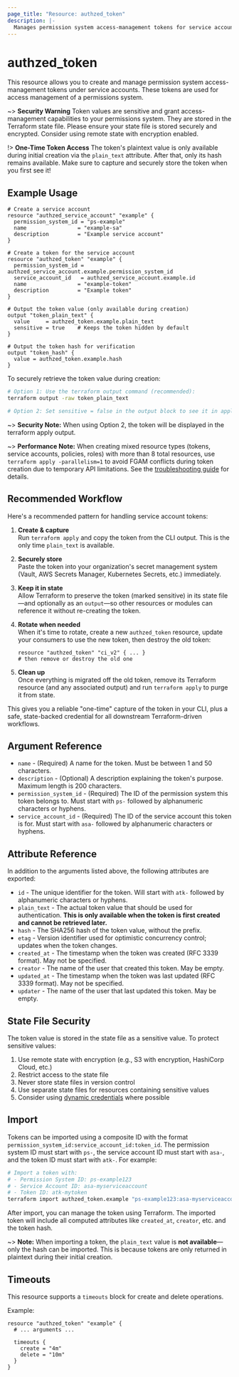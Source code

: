 ```yaml
---
page_title: "Resource: authzed_token"
description: |-
  Manages permission system access-management tokens for service accounts.
---
```


# authzed_token

This resource allows you to create and manage permission system access-management tokens under service accounts. These tokens are used for access management of a permissions system.

~> **Security Warning** Token values are sensitive and grant access-management capabilities to your permissions system. They are stored in the Terraform state file. Please ensure your state file is stored securely and encrypted. Consider using remote state with encryption enabled.

!> **One-Time Token Access** The token's plaintext value is only available during initial creation via the `plain_text` attribute. After that, only its hash remains available. Make sure to capture and securely store the token when you first see it!

## Example Usage

```hcl
# Create a service account
resource "authzed_service_account" "example" {
  permission_system_id = "ps-example"
  name                = "example-sa"
  description         = "Example service account"
}

# Create a token for the service account
resource "authzed_token" "example" {
  permission_system_id = authzed_service_account.example.permission_system_id
  service_account_id   = authzed_service_account.example.id
  name                = "example-token"
  description         = "Example token"
}

# Output the token value (only available during creation)
output "token_plain_text" {
  value     = authzed_token.example.plain_text
  sensitive = true    # Keeps the token hidden by default
}

# Output the token hash for verification
output "token_hash" {
  value = authzed_token.example.hash
}
```

To securely retrieve the token value during creation:

```bash
# Option 1: Use the terraform output command (recommended):
terraform output -raw token_plain_text

# Option 2: Set sensitive = false in the output block to see it in apply output
```

~> **Security Note:** When using Option 2, the token will be displayed in the terraform apply output.

~> **Performance Note:** When creating mixed resource types (tokens, service accounts, policies, roles) with more than 8 total resources, use `terraform apply -parallelism=1` to avoid FGAM conflicts during token creation due to temporary API limitations. See the [troubleshooting guide](../guides/troubleshooting.md#performance-and-parallelism) for details.

## Recommended Workflow

Here's a recommended pattern for handling service account tokens:

1. **Create & capture**  
   Run `terraform apply` and copy the token from the CLI output. This is the only time `plain_text` is available.

2. **Securely store**  
   Paste the token into your organization's secret management system (Vault, AWS Secrets Manager, Kubernetes Secrets, etc.) immediately.

3. **Keep it in state**  
   Allow Terraform to preserve the token (marked sensitive) in its state file—and optionally as an `output`—so other resources or modules can reference it without re-creating the token.

4. **Rotate when needed**  
   When it's time to rotate, create a new `authzed_token` resource, update your consumers to use the new token, then destroy the old token:

   ```hcl
   resource "authzed_token" "ci_v2" { ... }
   # then remove or destroy the old one
   ```

5. **Clean up**  
   Once everything is migrated off the old token, remove its Terraform resource (and any associated output) and run `terraform apply` to purge it from state.

This gives you a reliable "one-time" capture of the token in your CLI, plus a safe, state-backed credential for all downstream Terraform-driven workflows.

## Argument Reference

* `name` - (Required) A name for the token. Must be between 1 and 50 characters.
* `description` - (Optional) A description explaining the token's purpose. Maximum length is 200 characters.
* `permission_system_id` - (Required) The ID of the permission system this token belongs to. Must start with `ps-` followed by alphanumeric characters or hyphens.
* `service_account_id` - (Required) The ID of the service account this token is for. Must start with `asa-` followed by alphanumeric characters or hyphens.

## Attribute Reference

In addition to the arguments listed above, the following attributes are exported:

* `id` - The unique identifier for the token. Will start with `atk-` followed by alphanumeric characters or hyphens.
* `plain_text` - The actual token value that should be used for authentication. **This is only available when the token is first created and cannot be retrieved later.**
* `hash` - The SHA256 hash of the token value, without the prefix.
* `etag` - Version identifier used for optimistic concurrency control; updates when the token changes.
* `created_at` - The timestamp when the token was created (RFC 3339 format). May not be specified.
* `creator` - The name of the user that created this token. May be empty.
* `updated_at` - The timestamp when the token was last updated (RFC 3339 format). May not be specified.
* `updater` - The name of the user that last updated this token. May be empty.

## State File Security

The token value is stored in the state file as a sensitive value. To protect sensitive values:

1. Use remote state with encryption (e.g., S3 with encryption, HashiCorp Cloud, etc.)
2. Restrict access to the state file
3. Never store state files in version control
4. Use separate state files for resources containing sensitive values
5. Consider using [dynamic credentials](https://developer.hashicorp.com/terraform/tutorials/cloud/dynamic-credentials) where possible

## Import

Tokens can be imported using a composite ID with the format `permission_system_id:service_account_id:token_id`. The permission system ID must start with `ps-`, the service account ID must start with `asa-`, and the token ID must start with `atk-`. For example:

```bash
# Import a token with:
# - Permission System ID: ps-example123
# - Service Account ID: asa-myserviceaccount
# - Token ID: atk-mytoken
terraform import authzed_token.example "ps-example123:asa-myserviceaccount:atk-mytoken"
```

After import, you can manage the token using Terraform. The imported token will include all computed attributes like `created_at`, `creator`, etc. and the token hash.

~> **Note:** When importing a token, the `plain_text` value is **not available**—only the hash can be imported. This is because tokens are only returned in plaintext during their initial creation.

## Timeouts

This resource supports a `timeouts` block for create and delete operations.

Example:

```hcl
resource "authzed_token" "example" {
  # ... arguments ...

  timeouts {
    create = "4m"
    delete = "10m"
  }
}
```
